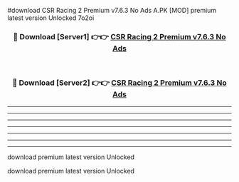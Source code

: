 #download CSR Racing 2 Premium v7.6.3 No Ads A.PK [MOD] premium latest version Unlocked 7o2oi 



<div align="center">
<h3>🔴 Download [Server1] 👉👉 <a href="https://download1apk.web.app/">CSR Racing 2 Premium v7.6.3 No Ads</a></h3><br>

<h3>🔴 Download [Server2] 👉👉 <a href="https://download1apk.web.app/">CSR Racing 2 Premium v7.6.3 No Ads</a></h3>
</div>





----------------------------------------------------------

----------------------------------------------------------

----------------------------------------------------------

----------------------------------------------------------

----------------------------------------------------------

----------------------------------------------------------

----------------------------------------------------------

download premium latest version Unlocked

download premium latest version Unlocked
